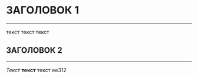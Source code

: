 ﻿# ЗАГОЛОВОК 1
______________


текст текст текст


## ЗАГОЛОВОК 2
_____________

*Текст* **текст** текст ee312